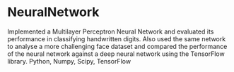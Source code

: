 # NeuralNetwork
 Implemented a Multilayer Perceptron Neural Network and evaluated its performance in classifying handwritten digits. Also used the same network to analyse a more challenging face dataset and compared the performance of the neural network against a deep neural network using the TensorFlow library. Python, Numpy, Scipy, TensorFlow
